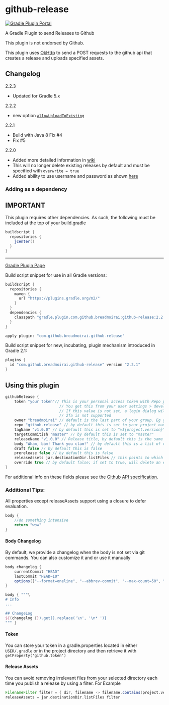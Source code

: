# github-release
[![Gradle Plugin Portal](https://img.shields.io/badge/version-2.2.3-blue.svg)](https://plugins.gradle.org/plugin/com.github.breadmoirai.github-release/2.2.3) 
<!-- [![Gradle Plugin Portal](https://img.shields.io/badge/dev-2.2.2--dev-00d5ff.svg)](https://plugins.gradle.org/plugin/com.github.breadmoirai.github-release/2.2.2-dev) -->  
A Gradle Plugin to send Releases to Github

This plugin is not endorsed by Github.

This plugin uses [OkHttp](http://square.github.io/okhttp/) to send a POST requests to the github api that creates a release and uploads specified assets.

## Changelog
2.2.3
- Updated for Gradle 5.x

2.2.2
- new option [`allowUploadToExisting`](https://github.com/BreadMoirai/github-release-gradle-plugin/wiki#allowUploadToExisting)

2.2.1
- Build with Java 8 Fix #4
- Fix #5

2.2.0
- Added more detailed information in [wiki](https://github.com/BreadMoirai/github-release-gradle-plugin/wiki)
- This will no longer delete existing releases by default and must be specified with `overwrite = true`
- Added ability to use username and password as shown [here](https://github.com/BreadMoirai/github-release-gradle-plugin/wiki#authorization)

### Adding as a dependency

## IMPORTANT
This plugin requires other dependencies. As such, the following must be included at the top of your build.gradle

```gradle
buildscript {
  repositories {
    jcenter()
  }
} 
```

---
[Gradle Plugin Page](https://plugins.gradle.org/plugin/com.github.breadmoirai.github-release)

Build script snippet for use in all Gradle versions:
```gradle
buildscript {
  repositories {
    maven {
      url "https://plugins.gradle.org/m2/"
    }
  }
  dependencies {
    classpath "gradle.plugin.com.github.breadmoirai:github-release:2.2.1"
  }
}

apply plugin: "com.github.breadmoirai.github-release"
```

Build script snippet for new, incubating, plugin mechanism introduced in Gradle 2.1:
```groovy
plugins {
  id "com.github.breadmoirai.github-release" version "2.2.1"
}
```

## Using this plugin

```groovy
githubRelease {
    token "your token"// This is your personal access token with Repo permissions
                        // You get this from your user settings > developer settings
                        // If this value is not set, a login dialog will prompt you for your credentials.
                        // 2fa is not supported
    owner "breadmoirai" // default is the last part of your group. Eg group: "com.github.breadmoirai" => owner: "breadmoirai"
    repo "github-release" // by default this is set to your project name
    tagName "v1.0.0" // by default this is set to "v${project.version}"
    targetCommitish "master" // by default this is set to "master"
    releaseName "v1.0.0" // Release title, by default this is the same as the tagName
    body "Wham, bam! Thank you clam!" // by default this is a list of commits from the current commit to the last commit associated with a github release
    draft false // by default this is false
    prerelease false // by default this is false
    releaseAssets jar.destinationDir.listFiles // this points to which files you want to upload as assets with your release
    override true // by default false; if set to true, will delete an existing release with the same tag and name
}
```
For additional info on these fields please see the [Github API specification](https://developer.github.com/v3/repos/releases/#create-a-release).


### Additional Tips:

All properties except releaseAssets support using a closure to defer evaluation.
```groovy
body {
    //do something intensive
    return "wow"
}
```
#### Body Changelog
By default, we provide a changelog when the body is not set via git commands.
You can also customize it and or use it manually
```groovy
body changelog {
    currentCommit "HEAD"
    lastCommit "HEAD~10"
    options(["--format=oneline", "--abbrev-commit", "--max-count=50", "graph"])
}
```
```groovy
body { """\
# Info
...

## ChangeLog
${(changelog {}).get().replace('\n', '\n* ')}
""" }
```


#### Token
You can store your token in a gradle.properties located in either `USER/.gradle` or in the project directory and then retrieve it with `getProperty('github.token')`

#### Release Assets
You can avoid removing irrelevant files from your selected directory each time you publish a release by using a filter. 
For Example 
```groovy
FilenameFilter filter = { dir, filename -> filename.contains(project.version) }
releaseAssets = jar.destinationDir.listFiles filter
```
